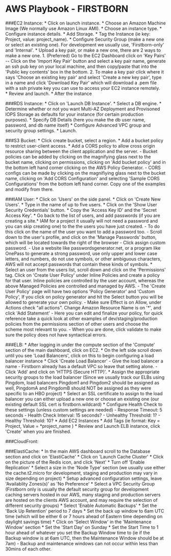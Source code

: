 # AWS Playbook - FIRSTBORN


###EC2 Instance:
	* Click on launch instance.
	* Choose an Amazon Machine Image (We normally use Amazon Linux AMI).
	* Choose an instance type.
	* Configure instance details.
	* Add Storage.
	* Tag the Instance (ie key: Project, value: project_name).
	* Configure Security Group (make a new one or select an existing one). For development we usually use, 'Firstborn-only' and 'Internal'.
	* Upload a key pair, or make a new one, there are 2 ways to make a new one.
		1. (Preferred) Go to the EC2 Dashboard click on 'Key Pairs'
			-- Click on the 'Import Key Pair' button and select a key pair name, generate an ssh pub key on your local machine, and then copy/paste that into the 'Public key contents' box in the bottom.
		2. To make a key pair click where it says 'Choose an existing key pair' and select 'Create a new key pair', type in a name and click 'Download Key Pair' which will download a .pem file with a ssh private key you can use to access your EC2 instance remotely.  
	* Review and launch.
	* After the instance 


###RDS Instance:
	* Click on 'Launch DB Instance'.
	* Select a DB engine.
	* Determine whether or not you want Multi-AZ Deployment and Provisoned IOPS Storage as defaults for your instance (for certain production purposes).
	* Specify DB Details (here you make the db user name, password, and db name itself)
	* Configure Advanced VPC group and security group settings.
	* Launch.



###S3 Bucket:
	* Click create bucket, select a region.
	* Add a bucket policy to restrict user-client access.
	* Add a CORS policy to allow cross origin resource sharing between the client application and the server.
		- Bucket policies can be added by clicking on the magnifying glass next to the bucket name, clicking on permissions, clicking on 'Add bucket policy' and in the bottom left hand corner clicking on the AWS Policy Generator.
		- CORS configs can be made by clicking on the magnifiying glass next to the bucket name, clicking on 'Add CORS Configuration' and selecting 'Sample CORS Configurations' from the bottom left hand corner. Copy one of the examples and modify from there.



###IAM User:
	* Click on 'Users' on the side panel.
	* Click on 'Create New Users'.
	* Type in the name of up to five users.
	* Click on the 'Show User Security Credentials' button.
	* Copy the 'Access Key ID' and the 'Secret Access Key'.
	* Go back to the list of users, and add passwords (if you are creating a site.* IAM for a project it usually will not need a password and you can skip creating one) to the the users you have just created.
		- To do this click on the name of the user you want to add a password too.
		- Scroll down to the user's profile, and click on the 'Manage Passwords' button, which will be located towards the right of the browser
		- Click assign custom password. 
		- Use a website like passwordsgenerator.net, or a program like OnePass to generate a strong password, use only upper and lower case letters, and numbers, do not use symbols, or other ambiguous characters, AWS will not accept passwords that contain these kinds of symbols.
	* Select an user from the users list, scroll down and click on the 'Permissions' tag. Click on 'Create User Policy' under Inline Policies and create a policy for that user. Inline policies are controlled by the user account, whereas the above Managed Policies are controlled and managed by AWS. 
		- The 'Create User Policy' page will have two options 'Policy Generator' and 'Custom Policy', If you click on policy generator and hit the Select button you will be allowed to generate your own policy.
		- Make sure Effect is on Allow, under Actions check "all actions". Change Amazon Resource Name is on '*', and click 'Add Statement'
		- Here you can edit and finalize your policy, for quick reference take a quick look at other examples of dev/staging/production policies from the permissions section of other users and choose the scheme most relevant to you.
		- When you are done, click validate to make sure the policy does not have syntactical errors.
		
		



###ELB:
	* After logging in under the compute section of the 'Compute' section of the main dashboard, click on EC2.
	* On the left side scroll down until you see 'Load Balancers', click on this to begin configuring a load balancer instance
	* Click 'Create Load Balancer'
		- Give the load balancer a name
		- Firstborn already has a default VPC so leave that setting alone.
		- Click 'Add' and click on 'HTTPS (Secure HTTP)'.
	* Assign the appropriate security groups to the load balancer (Since we usually track our ELBs using Pingdom, load balancers Pingdom1 and Pingdom2 should be assigned as well, PingdomA and PingdomB should NOT be assigned as they were specific to an HBO project)
	* Select an SSL certificate to assign to the load balancer you can either upload a new one or choose an existing one (our existing default SSL cert is firstborn.wildcard)
	* Configure Health Check to these settings (unless custom settings are needed)
		- Response Timeout: 5 seconds
		- Health Check Interval: 15 seconds?
		- Unhealthy Threshold: 1?
		- Healthy Threshold: 10?
	* Add EC2 Instances
	* Add Tags (ie format:  Key = Project, Value = *project_name )
	* Review and Launch ELB instance, click 'Create' when you are finished.



###CloudFront:




###ElastiCache:
	* In the main AWS dashboard scroll to the Database section and click on 'ElastiCache'
	* Click on 'Launch Cache Cluster'
	* Click on the picture of the Redis icon, and click 'Next'
	* Turn off 'Enable Replication'
	* Select a size in the 'Node Type' section (we usually use either the cache.t2.micro for development, staging and production may vary in size depending on project)
	* Setup advanced configuration settings, leave 'Availablity Zones(s)' as 'No Preference'
	* Select a VPC Security Group (Firstborn only is usually the default security group for development caching servers hosted in our AWS, many staging and production servers are hosted on the clients AWS account, and may require the selection of different security groups)
	* Select 'Enable Automatic Backups'
	* Set the 'Back Up Retention' period to 7 days
	* Set the back up window to  6am UTC time (which will be either 6 or 7 hours ahead of Eastern time depending on daylight savings time)
	* Click on 'Select Window' in the 'Maintenance Window' section
	* Set the 'Start Day' on Sunday 
	* Set the Start Time to 1 hour ahead of whatever you set the Backup Window time to (ie if the Backup window is at 6am UTC, then the Maintenance Window should be at 7am)
		- Backup and maintenance windows can not occur within less than 30mins of each other.

